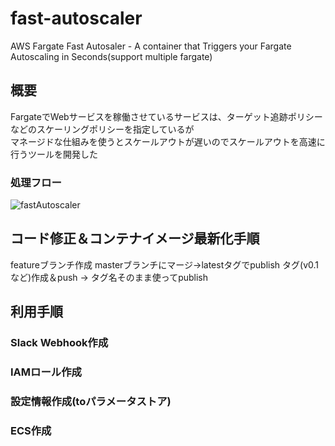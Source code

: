 # fast-autoscaler
AWS Fargate Fast Autosaler - A container that Triggers your Fargate Autoscaling in Seconds(support multiple fargate)

## 概要

FargateでWebサービスを稼働させているサービスは、ターゲット追跡ポリシーなどのスケーリングポリシーを指定しているが  
マネージドな仕組みを使うとスケールアウトが遅いのでスケールアウトを高速に行うツールを開発した


### 処理フロー

![fastAutoscaler](https://raw.github.com/senbazuru/fast-autoscaler/master/fastAutoScaler.png)

## コード修正＆コンテナイメージ最新化手順

featureブランチ作成
masterブランチにマージ→latestタグでpublish
タグ(v0.1など)作成＆push → タグ名そのまま使ってpublish

## 利用手順

### Slack Webhook作成
### IAMロール作成
### 設定情報作成(toパラメータストア)
### ECS作成
